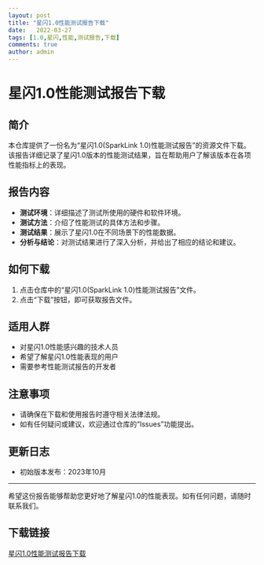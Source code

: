 ```yaml
---
layout: post
title: "星闪1.0性能测试报告下载"
date:   2022-03-27
tags: [1.0,星闪,性能,测试报告,下载]
comments: true
author: admin
---
```

# 星闪1.0性能测试报告下载

## 简介
本仓库提供了一份名为“星闪1.0(SparkLink 1.0)性能测试报告”的资源文件下载。该报告详细记录了星闪1.0版本的性能测试结果，旨在帮助用户了解该版本在各项性能指标上的表现。

## 报告内容
- **测试环境**：详细描述了测试所使用的硬件和软件环境。
- **测试方法**：介绍了性能测试的具体方法和步骤。
- **测试结果**：展示了星闪1.0在不同场景下的性能数据。
- **分析与结论**：对测试结果进行了深入分析，并给出了相应的结论和建议。

## 如何下载
1. 点击仓库中的“星闪1.0(SparkLink 1.0)性能测试报告”文件。
2. 点击“下载”按钮，即可获取报告文件。

## 适用人群
- 对星闪1.0性能感兴趣的技术人员
- 希望了解星闪1.0性能表现的用户
- 需要参考性能测试报告的开发者

## 注意事项
- 请确保在下载和使用报告时遵守相关法律法规。
- 如有任何疑问或建议，欢迎通过仓库的“Issues”功能提出。

## 更新日志
- 初始版本发布：2023年10月

---

希望这份报告能够帮助您更好地了解星闪1.0的性能表现。如有任何问题，请随时联系我们。

## 下载链接

[星闪1.0性能测试报告下载](https://pan.quark.cn/s/f9a7cd578a34)